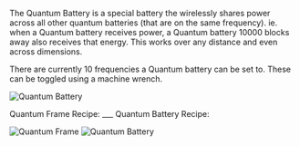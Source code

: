 The Quantum Battery is a special battery the wirelessly shares power across all other quantum batteries (that are on the same frequency). ie. when a Quantum battery receives power, a Quantum battery 10000 blocks away also receives that energy. This works over any distance and even across dimensions.

There are currently 10 frequencies a Quantum battery can be set to. These can be toggled using a machine wrench.

![Quantum Battery](http://i.imgur.com/7OkFNxe.png?1)

Quantum Frame Recipe: ___ Quantum Battery Recipe:

![Quantum Frame](http://i.imgur.com/AglnFqX.png?1) ![Quantum Battery](http://i.imgur.com/omJGJ8R.png?1)
